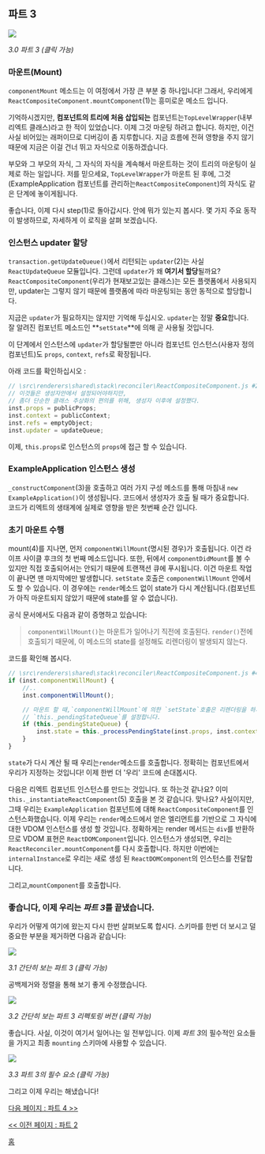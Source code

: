 ## 파트 3

[![](https://rawgit.com/Bogdan-Lyashenko/Under-the-hood-ReactJS/master/stack/images/3/part-3.svg)](https://rawgit.com/Bogdan-Lyashenko/Under-the-hood-ReactJS/master/stack/images/3/part-3.svg)

<em>3.0 파트 3 (클릭 가능)</em>

### 마운트(Mount)

`componentMount` 메소드는 이 여정에서 가장 큰 부분 중 하나입니다! 그래서, 우리에게 `ReactCompositeComponent.mountComponent`(1)는 흥미로운 메소드 입니다.

기억하시겠지만, **컴포넌트의 트리에 처음 삽입되는** 컴포넌트는`TopLevelWrapper`(내부 리엑트 클래스)라고 한 적이 있었습니다. 이제 그것 마운팅 하려고 합니다. 하지만, 이건 사실 비어있는 래퍼이므로 디버깅이 좀 지루합니다. 지금 흐름에 전혀 영향을 주지 않기 때문에 지금은 이걸 건너 뛰고 자식으로 이동하겠습니다.

부모와 그 부모의 자식, 그 자식의 자식을 계속해서 마운트하는 것이 트리의 마운팅이 실제로 하는 일입니다. 저를 믿으세요, `TopLevelWrapper`가 마운트 된 후에, 그것(ExampleApplication 컴포넌트를 관리하는`ReactCompositeComponent`)의 자식도 같은 단계에 놓이게됩니다.

좋습니다, 이제 다시 step(1)로 돌아갑시다. 안에 뭐가 있는지 봅시다. 몇 가지 주요 동작이 발생하므로, 자세하게 이 로직을 살펴 보겠습니다.

### 인스턴스 updater 할당

`transaction.getUpdateQueue()`에서 리턴되는 `updater`(2)는 사실 `ReactUpdateQueue` 모듈입니다. 그런데 `updater`가 왜 **여기서 할당**될까요? `ReactCompositeComponent`(우리가 현재보고있는 클래스)는 모든 플랫폼에서 사용되지만, updater는 그렇지 않기 때문에 플랫폼에 따라 마운팅되는 동안 동적으로 할당합니다.

지금은 `updater`가 필요하지는 않지만 기억해 두십시오. `updater`는 정말 **중요**합니다. 잘 알려진 컴포넌트 메소드인 **`setState`**에 의해 곧 사용될 것입니다.

이 단계에서 인스턴스에 `updater`가 할당될뿐만 아니라 컴포넌트 인스턴스(사용자 정의 컴포넌트)도 `props`, `context`, `refs`로 확장됩니다.

아래 코드를 확인하십시오 :

```javascript
// \src\renderers\shared\stack\reconciler\ReactCompositeComponent.js #255
// 이것들은 생성자안에서 설정되어야하지만,  
// 좀더 단순한 클래스 추상화의 편의를 위해, 생성자 이후에 설정했다.
inst.props = publicProps;
inst.context = publicContext;
inst.refs = emptyObject;
inst.updater = updateQueue;
```

이제, `this.props`로 인스턴스의 `props`에 접근 할 수 있습니다.

### ExampleApplication 인스턴스 생성

`_constructComponent`(3)을 호출하고 여러 가지 구성 메소드를 통해 마침내 `new ExampleApplication()`이 생성됩니다. 코드에서 생성자가 호출 될 때가 중요합니다. 코드가 리엑트의 생태계에 실제로 영향을 받은 첫번째 순간 입니다.

### 초기 마운트 수행

mount(4)를 지나면, 먼저 `componentWillMount`(명시된 경우)가 호출됩니다. 이건 라이프 사이클 후크의 첫 번째 메소드입니다. 또한, 뒤에서 `componentDidMount`를 볼 수 있지만 직접 호출되어서는 안되기 때문에 트랜잭션 큐에 푸시됩니다. 이건 마운트 작업이 끝나면 맨 마지막에만 발생합니다. `setState` 호출은 `componentWillMount` 안에서도 할 수 있습니다. 이 경우에는 `render`메소드 없이 state가 다시 계산됩니다.(컴포넌트가 아직 마운트되지 않았기 때문에 state를 알 수 없습니다).

공식 문서에서도 다음과 같이 증명하고 있습니다:

> `componentWillMount()`는 마운트가 일어나기 직전에 호출된다. `render()`전에 호출되기 때문에, 이 메소드의 state를 설정해도 리렌더링이 발생되지 않는다.

코드를 확인해 봅시다.

```javascript
// \src\renderers\shared\stack\reconciler\ReactCompositeComponent.js #476
if (inst.componentWillMount) {
    //..
    inst.componentWillMount();

    // 마운트 할 때,`componentWillMount`에 의한 `setState`호출은 리렌더링을 하지 않고,
    // `this._pendingStateQueue`를 설정합니다.
    if (this._pendingStateQueue) {
        inst.state = this._processPendingState(inst.props, inst.context);
    }
}
```

`state`가 다시 계산 될 때 우리는`render`메소드를 호출합니다. 정확히는 컴포넌트에서 우리가 지정하는 것입니다! 이제 한번 더 '우리' 코드에 손대봅시다.

다음은 리엑트 컴포넌트 인스턴스를 만드는 것입니다. 또 하는것 같나요? 이미 `this._instantiateReactComponent`(5) 호출을 본 것 같습니다. 맞나요? 사실이지만, 그때 우리는 `ExampleApplication` 컴포넌트에 대해 `ReactCompositeComponent`를 인스턴스화했습니다. 이제 우리는 `render`메소드에서 얻은 엘리먼트를 기반으로 그 자식에 대한 VDOM 인스턴스를 생성 할 것입니다. 정확하게는 render 메서드는 `div`를 반환하므로 VDOM 표현은 `ReactDOMComponent`입니다. 인스턴스가 생성되면, 우리는 `ReactReconciler.mountComponent`를 다시 호출합니다. 하지만 이번에는 `internalInstance`로 우리는 새로 생성 된 `ReactDOMComponent`의 인스턴스를 전달합니다.

그리고,`mountComponent`를 호출합니다.

### 좋습니다, 이제 우리는 *파트 3*를 끝냈습니다.

우리가 어떻게 여기에 왔는지 다시 한번 살펴보도록 합시다. 스키마를 한번 더 보시고 덜 중요한 부분을 제거하면 다음과 같습니다:

[![](https://rawgit.com/Bogdan-Lyashenko/Under-the-hood-ReactJS/master/stack/images/3/part-3-A.svg)](https://rawgit.com/Bogdan-Lyashenko/Under-the-hood-ReactJS/master/stack/images/3/part-3-A.svg)

<em>3.1 간단히 보는 파트 3 (클릭 가능)</em>

공백제거와 정렬을 통해 보기 좋게 수정했습니다.

[![](https://rawgit.com/Bogdan-Lyashenko/Under-the-hood-ReactJS/master/stack/images/3/part-3-B.svg)](https://rawgit.com/Bogdan-Lyashenko/Under-the-hood-ReactJS/master/stack/images/3/part-3-B.svg)

<em>3.2 간단히 보는 파트 3 리펙토링 버전 (클릭 가능)</em>

좋습니다. 사실, 이것이 여기서 일어나는 일 전부입니다. 이제 *파트 3*의 필수적인 요소들을 가지고 최종 `mounting` 스키마에 사용할 수 있습니다.

[![](https://rawgit.com/Bogdan-Lyashenko/Under-the-hood-ReactJS/master/stack/images/3/part-3-C.svg)](https://rawgit.com/Bogdan-Lyashenko/Under-the-hood-ReactJS/master/stack/images/3/part-3-C.svg)

<em>3.3 파트 3의 필수 요소 (클릭 가능)</em>

그리고 이제 우리는 해냈습니다!


[다음 페이지 : 파트 4 >>](./Part-4.md)

[<< 이전 페이지 : 파트 2](./Part-2.md)


[홈](../../README.md)
